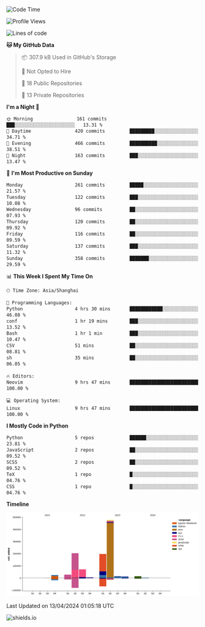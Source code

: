 <!--START_SECTION:waka-->
![Code Time](http://img.shields.io/badge/Code%20Time-403%20hrs%2054%20mins-blue)

![Profile Views](http://img.shields.io/badge/Profile%20Views-0-blue)

![Lines of code](https://img.shields.io/badge/From%20Hello%20World%20I%27ve%20Written-1.1%20million%20lines%20of%20code-blue)

**🐱 My GitHub Data** 

> 📦 307.9 kB Used in GitHub's Storage 
 > 
> 🚫 Not Opted to Hire
 > 
> 📜 18 Public Repositories 
 > 
> 🔑 13 Private Repositories 
 > 
**I'm a Night 🦉** 

```text
🌞 Morning                161 commits         ███░░░░░░░░░░░░░░░░░░░░░░   13.31 % 
🌆 Daytime                420 commits         █████████░░░░░░░░░░░░░░░░   34.71 % 
🌃 Evening                466 commits         ██████████░░░░░░░░░░░░░░░   38.51 % 
🌙 Night                  163 commits         ███░░░░░░░░░░░░░░░░░░░░░░   13.47 % 
```
📅 **I'm Most Productive on Sunday** 

```text
Monday                   261 commits         █████░░░░░░░░░░░░░░░░░░░░   21.57 % 
Tuesday                  122 commits         ███░░░░░░░░░░░░░░░░░░░░░░   10.08 % 
Wednesday                96 commits          ██░░░░░░░░░░░░░░░░░░░░░░░   07.93 % 
Thursday                 120 commits         ██░░░░░░░░░░░░░░░░░░░░░░░   09.92 % 
Friday                   116 commits         ██░░░░░░░░░░░░░░░░░░░░░░░   09.59 % 
Saturday                 137 commits         ███░░░░░░░░░░░░░░░░░░░░░░   11.32 % 
Sunday                   358 commits         ███████░░░░░░░░░░░░░░░░░░   29.59 % 
```


📊 **This Week I Spent My Time On** 

```text
🕑︎ Time Zone: Asia/Shanghai

💬 Programming Languages: 
Python                   4 hrs 30 mins       ████████████░░░░░░░░░░░░░   46.08 % 
conf                     1 hr 19 mins        ███░░░░░░░░░░░░░░░░░░░░░░   13.52 % 
Bash                     1 hr 1 min          ███░░░░░░░░░░░░░░░░░░░░░░   10.47 % 
CSV                      51 mins             ██░░░░░░░░░░░░░░░░░░░░░░░   08.81 % 
sh                       35 mins             ██░░░░░░░░░░░░░░░░░░░░░░░   06.05 % 

🔥 Editors: 
Neovim                   9 hrs 47 mins       █████████████████████████   100.00 % 

💻 Operating System: 
Linux                    9 hrs 47 mins       █████████████████████████   100.00 % 
```

**I Mostly Code in Python** 

```text
Python                   5 repos             ██████░░░░░░░░░░░░░░░░░░░   23.81 % 
JavaScript               2 repos             ██░░░░░░░░░░░░░░░░░░░░░░░   09.52 % 
SCSS                     2 repos             ██░░░░░░░░░░░░░░░░░░░░░░░   09.52 % 
TeX                      1 repo              █░░░░░░░░░░░░░░░░░░░░░░░░   04.76 % 
CSS                      1 repo              █░░░░░░░░░░░░░░░░░░░░░░░░   04.76 % 
```



**Timeline**

![Lines of Code chart](https://raw.githubusercontent.com/kopp4/kopp4/main/assets/bar_graph.png)


 Last Updated on 13/04/2024 01:05:18 UTC
<!--END_SECTION:waka-->
![shields.io](https://img.shields.io/github/commit-activity/w/kopp4/kopp4?color=g&label=abusing%20bot&style=flat-square)
